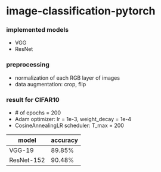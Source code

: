 # image-classification-pytorch

### implemented models
- VGG
- ResNet

### preprocessing
- normalization of each RGB layer of images
- data augmentation: crop, flip

### result for CIFAR10
- \# of epochs = 200
- Adam optimizer: lr = 1e-3, weight_decay = 1e-4
- CosineAnnealingLR scheduler: T_max = 200

| model      | accuracy |
|------------|----------|
| VGG-19     | 89.85%   |
| ResNet-152 | 90.48%   |